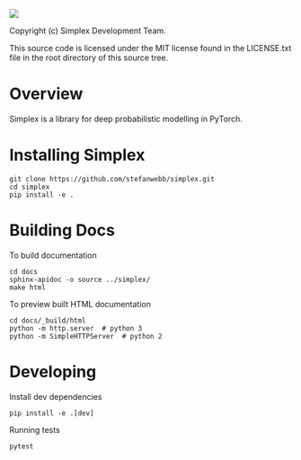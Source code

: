 [![](https://github.com/stefanwebb/simplex/workflows/Python%20package/badge.svg)](https://github.com/stefanwebb/simplex/actions?query=workflow%3A%22Python+package%22)

Copyright (c) Simplex Development Team.

This source code is licensed under the MIT license found in the
LICENSE.txt file in the root directory of this source tree.

# Overview

Simplex is a library for deep probabilistic modelling in PyTorch.

# Installing Simplex

    git clone https://github.com/stefanwebb/simplex.git
    cd simplex
    pip install -e .

# Building Docs

To build documentation

    cd docs
    sphinx-apidoc -o source ../simplex/
    make html

To preview built HTML documentation

    cd docs/_build/html
    python -m http.server  # python 3 
    python -m SimpleHTTPServer  # python 2

# Developing

Install dev dependencies

    pip install -e .[dev]
    
Running tests

    pytest
